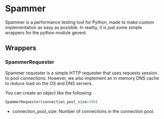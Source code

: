 # Spammer
Spammer is a performance testing tool for Python, made to make custom 
implementation as easy as possible. In reality, it is just some simple
wrappers for the python module gevent.

## Wrappers
### SpammerRequester
Spammer requester is a simple HTTP requester that uses requests
session to pool connections. However, we also implement an in memory 
DNS cache to reduce load on the OS and DNS servers.

You can create an object like the following:
```python 
SpammerRequester(connection_pool_size=300)
```
- connection_pool_size: Number of connections in the connection pool.

 
